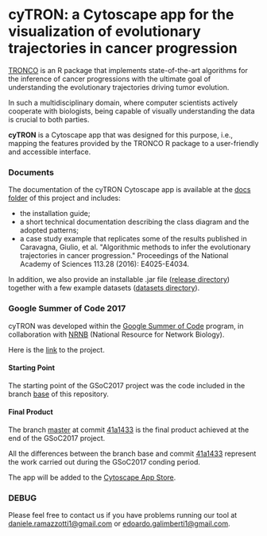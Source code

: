 # cyTRON: a Cytoscape app for the visualization of evolutionary trajectories in cancer progression 

[TRONCO](https://github.com/BIMIB-DISCo/TRONCO) is an R package that implements state-of-the-art algorithms for the inference of cancer progressions with the ultimate goal of understanding the evolutionary trajectories driving tumor evolution. 

In such a multidisciplinary domain, where computer scientists actively cooperate with biologists, being capable of visually understanding the data is crucial to both parties. 

**cyTRON** is a Cytoscape app that was designed for this purpose, i.e., mapping the features provided by the TRONCO R package to a user-friendly and accessible interface. 

### Documents 
The documentation of the cyTRON Cytoscape app is available at the [docs folder](https://github.com/BIMIB-DISCo/cyTRON/tree/master/docs) of this project and includes: 
* the installation guide; 
* a short technical documentation describing the class diagram and the adopted patterns; 
* a case study example that replicates some of the results published in Caravagna, Giulio, et al. "Algorithmic methods to infer the evolutionary trajectories in cancer progression." Proceedings of the National Academy of Sciences 113.28 (2016): E4025-E4034. 

In addition, we also provide an installable .jar file ([release directory](https://github.com/BIMIB-DISCo/cyTRON/tree/master/release)) together with a few example datasets ([datasets directory](https://github.com/BIMIB-DISCo/cyTRON/tree/master/datasets)). 

### Google Summer of Code 2017 
cyTRON was developed within the [Google Summer of Code](https://summerofcode.withgoogle.com/) program, in collaboration with [NRNB](http://nrnb.org/) (National Resource for Network Biology). 

Here is the [link](https://summerofcode.withgoogle.com/archive/2017/projects/5141157457690624/) to the project. 

#### Starting Point 
The starting point of the GSoC2017 project was the code included in the branch [base](https://github.com/BIMIB-DISCo/cyTRON/tree/base) of this repository. 

#### Final Product
The branch [master](https://github.com/BIMIB-DISCo/cyTRON/tree/master) at commit [41a1433](https://github.com/BIMIB-DISCo/cyTRON/commit/41a1433247238342909f5a8d02d9b88f63f6fb01) is the final product achieved at the end of the GSoC2017 project. 

All the differences between the branch base and commit [41a1433](https://github.com/BIMIB-DISCo/cyTRON/commit/41a1433247238342909f5a8d02d9b88f63f6fb01) represent the work carried out during the GSoC2017 conding period. 

The app will be added to the [Cytoscape App Store](http://apps.cytoscape.org). 

### DEBUG 

Please feel free to contact us if you have problems running our tool at daniele.ramazzotti1@gmail.com or edoardo.galimberti1@gmail.com. 
